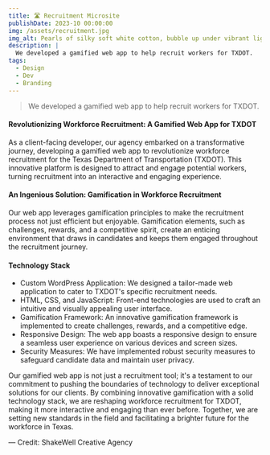 ```yaml
---
title: 🛣️ Recruitment Microsite
publishDate: 2023-10 00:00:00
img: /assets/recruitment.jpg
img_alt: Pearls of silky soft white cotton, bubble up under vibrant lighting
description: |
  We developed a gamified web app to help recruit workers for TXDOT.
tags:
  - Design
  - Dev
  - Branding
---
```


> We developed a gamified web app to help recruit workers for TXDOT.

#### Revolutionizing Workforce Recruitment: A Gamified Web App for TXDOT

As a client-facing developer, our agency embarked on a transformative journey, developing a gamified web app to revolutionize workforce recruitment for the Texas Department of Transportation (TXDOT). This innovative platform is designed to attract and engage potential workers, turning recruitment into an interactive and engaging experience.

#### An Ingenious Solution: Gamification in Workforce Recruitment

Our web app leverages gamification principles to make the recruitment process not just efficient but enjoyable. Gamification elements, such as challenges, rewards, and a competitive spirit, create an enticing environment that draws in candidates and keeps them engaged throughout the recruitment journey.

#### Technology Stack

- Custom WordPress Application: We designed a tailor-made web application to cater to TXDOT's specific recruitment needs.
- HTML, CSS, and JavaScript: Front-end technologies are used to craft an intuitive and visually appealing user interface.
- Gamification Framework: An innovative gamification framework is implemented to create challenges, rewards, and a competitive edge.
- Responsive Design: The web app boasts a responsive design to ensure a seamless user experience on various devices and screen sizes.
- Security Measures: We have implemented robust security measures to safeguard candidate data and maintain user privacy.

Our gamified web app is not just a recruitment tool; it's a testament to our commitment to pushing the boundaries of technology to deliver exceptional solutions for our clients. By combining innovative gamification with a solid technology stack, we are reshaping workforce recruitment for TXDOT, making it more interactive and engaging than ever before. Together, we are setting new standards in the field and facilitating a brighter future for the workforce in Texas.

— Credit: ShakeWell Creative Agency
